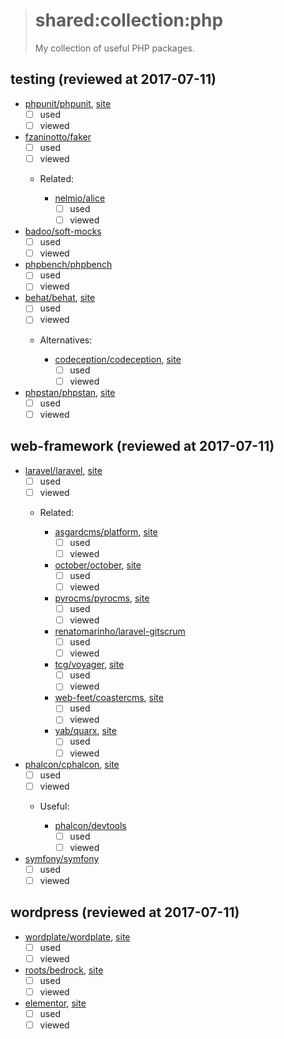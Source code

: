 > # shared:collection:php
>
> My collection of useful PHP packages.

## testing (reviewed at 2017-07-11)

- [phpunit/phpunit](https://github.com/sebastianbergmann/phpunit), [site](https://phpunit.de)
  - [ ] used
  - [ ] viewed

- [fzaninotto/faker](https://github.com/fzaninotto/Faker)
  - [ ] used
  - [ ] viewed

  - Related:

    - [nelmio/alice](https://github.com/nelmio/alice)
      - [ ] used
      - [ ] viewed

- [badoo/soft-mocks](https://github.com/badoo/soft-mocks)
  - [ ] used
  - [ ] viewed

- [phpbench/phpbench](https://github.com/phpbench/phpbench)
  - [ ] used
  - [ ] viewed

- [behat/behat](https://github.com/Behat/Behat), [site](http://behat.org)
  - [ ] used
  - [ ] viewed

  - Alternatives:

    - [codeception/codeception](https://github.com/Codeception/Codeception), [site](http://codeception.com)
      - [ ] used
      - [ ] viewed

- [phpstan/phpstan](https://github.com/phpstan/phpstan), [site](https://phpstan.org)
  - [ ] used
  - [ ] viewed

## web-framework (reviewed at 2017-07-11)

- [laravel/laravel](https://github.com/laravel/laravel), [site](https://laravel.com)
  - [ ] used
  - [ ] viewed

  - Related:

    - [asgardcms/platform](https://github.com/AsgardCms/Platform), [site](https://asgardcms.com)
      - [ ] used
      - [ ] viewed
    - [october/october](https://github.com/octobercms/october), [site](http://octobercms.com)
      - [ ] used
      - [ ] viewed
    - [pyrocms/pyrocms](https://github.com/pyrocms/pyrocms), [site](https://pyrocms.com)
      - [ ] used
      - [ ] viewed
    - [renatomarinho/laravel-gitscrum](https://github.com/renatomarinho/laravel-gitscrum)
      - [ ] used
      - [ ] viewed
    - [tcg/voyager](https://github.com/the-control-group/voyager), [site](https://laravelvoyager.com)
      - [ ] used
      - [ ] viewed
    - [web-feet/coastercms](https://github.com/web-feet/coastercms), [site](https://www.coastercms.org)
      - [ ] used
      - [ ] viewed
    - [yab/quarx](https://github.com/YABhq/Quarx), [site](https://quarxcms.com)
      - [ ] used
      - [ ] viewed

- [phalcon/cphalcon](https://github.com/phalcon/cphalcon), [site](https://phalconphp.com/en/)
  - [ ] used
  - [ ] viewed

  - Useful:

    - [phalcon/devtools](https://github.com/phalcon/phalcon-devtools)
      - [ ] used
      - [ ] viewed

- [symfony/symfony](https://github.com/symfony/symfony)
  - [ ] used
  - [ ] viewed

## wordpress (reviewed at 2017-07-11)

- [wordplate/wordplate](https://github.com/wordplate/wordplate), [site](https://wordplate.github.io)
  - [ ] used
  - [ ] viewed

- [roots/bedrock](https://github.com/roots/bedrock), [site](https://roots.io/bedrock/)
  - [ ] used
  - [ ] viewed

- [elementor](https://github.com/pojome/elementor), [site](https://elementor.com)
  - [ ] used
  - [ ] viewed
